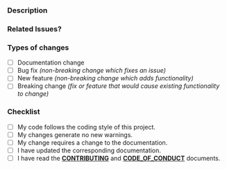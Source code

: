 <!-- Provide a general summary of your changes in the Title above -->

### Description

<!-- Please include a summary of the change and which issue is fixed.
     Please also include relevant motivation and context.
     List any dependencies that are required for this change. -->

### Related Issues?

<!-- If suggesting a new feature or change, please discuss it in an issue first.
     If fixing a bug for an existing issue, please link to the issue here: -->

### Types of changes

<!-- What types of changes does your code introduce? Put an `x` in all the boxes that apply:
     Please do not upgrade any NuGet dependencies.
     Please do not modify any licensing information, e.g. do not update the copyright year. -->

- [ ] Documentation change
- [ ] Bug fix _(non-breaking change which fixes an issue)_
- [ ] New feature _(non-breaking change which adds functionality)_
- [ ] Breaking change _(fix or feature that would cause existing functionality to change)_

### Checklist

<!--- Go over all the following points, and put an `x` in all the boxes that apply. -->

- [ ] My code follows the coding style of this project.
- [ ] My changes generate no new warnings.
- [ ] My change requires a change to the documentation.
- [ ] I have updated the corresponding documentation.
- [ ] I have read the **[CONTRIBUTING](CONTRIBUTING)** and **[CODE_OF_CONDUCT](CODE_OF_CONDUCT.md)** documents.
